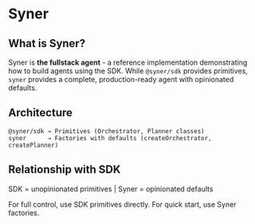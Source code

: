 # Syner

## What is Syner?

Syner is **the fullstack agent** - a reference implementation demonstrating how to build agents using the SDK. While `@syner/sdk` provides primitives, `syner` provides a complete, production-ready agent with opinionated defaults.

## Architecture

```
@syner/sdk → Primitives (Orchestrator, Planner classes)
syner      → Factories with defaults (createOrchestrator, createPlanner)
```

## Relationship with SDK

SDK = unopinionated primitives | Syner = opinionated defaults

For full control, use SDK primitives directly. For quick start, use Syner factories.
